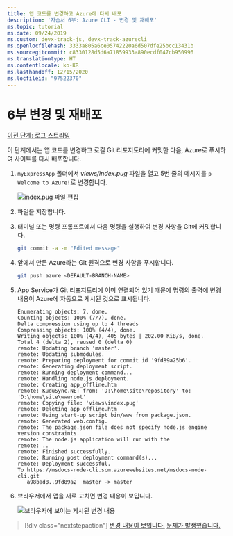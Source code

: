 ```yaml
---
title: 앱 코드를 변경하고 Azure에 다시 배포
description: '자습서 6부: Azure CLI - 변경 및 재배포'
ms.topic: tutorial
ms.date: 09/24/2019
ms.custom: devx-track-js, devx-track-azurecli
ms.openlocfilehash: 3333a805a6ce05742220a6d507dfe25bcc13431b
ms.sourcegitcommit: c8330128d5d6a71859933a890ecdf047cb950996
ms.translationtype: HT
ms.contentlocale: ko-KR
ms.lasthandoff: 12/15/2020
ms.locfileid: "97522370"
---
```

# <a name="part-6-make-changes-and-redeploy"></a>6부 변경 및 재배포

[이전 단계: 로그 스트리밍](tutorial-vscode-azure-cli-node-05.md)

이 단계에서는 앱 코드를 변경하고 로컬 Git 리포지토리에 커밋한 다음, Azure로 푸시하여 사이트를 다시 배포합니다.

1. `myExpressApp` 폴더에서 *views/index.pug* 파일을 열고 5번 줄의 메시지를 `p Welcome to Azure!`로 변경합니다.

    ![index.pug 파일 편집](media/azure-cli/editpugfile.png)

1. 파일을 저장합니다.

1. 터미널 또는 명령 프롬프트에서 다음 명령을 실행하여 변경 사항을 Git에 커밋합니다.

    ```bash
    git commit -a -m "Edited message"
    ```

1. 앞에서 만든 Azure라는 Git 원격으로 변경 사항을 푸시합니다.

    ```bash
    git push azure <DEFAULT-BRANCH-NAME>
    ```

1. App Service가 Git 리포지토리에 이미 연결되어 있기 때문에 명령의 출력에 변경 내용이 Azure에 자동으로 게시된 것으로 표시됩니다. 

    ```output
    Enumerating objects: 7, done.
    Counting objects: 100% (7/7), done.
    Delta compression using up to 4 threads
    Compressing objects: 100% (4/4), done.
    Writing objects: 100% (4/4), 405 bytes | 202.00 KiB/s, done.
    Total 4 (delta 2), reused 0 (delta 0)
    remote: Updating branch 'master'.
    remote: Updating submodules.
    remote: Preparing deployment for commit id '9fd89a25b6'.
    remote: Generating deployment script.
    remote: Running deployment command...
    remote: Handling node.js deployment.
    remote: Creating app_offline.htm
    remote: KuduSync.NET from: 'D:\home\site\repository' to: 'D:\home\site\wwwroot'
    remote: Copying file: 'views\index.pug'
    remote: Deleting app_offline.htm
    remote: Using start-up script bin/www from package.json.
    remote: Generated web.config.
    remote: The package.json file does not specify node.js engine version constraints.
    remote: The node.js application will run with the 
    remote: ..
    remote: Finished successfully.
    remote: Running post deployment command(s)...
    remote: Deployment successful.
    To https://msdocs-node-cli.scm.azurewebsites.net/msdocs-node-cli.git
       a98bad8..9fd89a2  master -> master
    ```

1. 브라우저에서 앱을 새로 고치면 변경 내용이 보입니다.

    ![브라우저에 보이는 게시된 변경 내용](media/azure-cli/remote-app-changes.png)

> [!div class="nextstepaction"]
> [변경 내용이 보입니다.](tutorial-vscode-azure-cli-node-07.md) [문제가 발생했습니다.](https://www.research.net/r/PWZWZ52?tutorial=node-deployment&step=publishing-changes)
